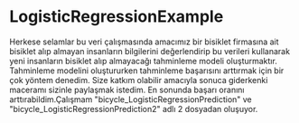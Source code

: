 # LogisticRegressionExample
Herkese selamlar bu veri çalışmasında amacımız bir bisiklet firmasına ait bisiklet alıp almayan insanların bilgilerini 
değerlendirip bu verileri kullanarak yeni insanların bisiklet alıp almayacağı tahminleme modeli oluşturmaktır.
Tahminleme modelini oluştururken tahminleme başarısını arttırmak için bir çok yöntem denedim.
Size katkım olabilir amacıyla sonuca giderkenki maceramı sizinle paylaşmak istedim.
En sonunda başarı oranını arttırabildim.Çalışmam "bicycle_LogisticRegressionPrediction" ve "bicycle_LogisticRegressionPrediction2" adlı 
2 dosyadan oluşuyor.
